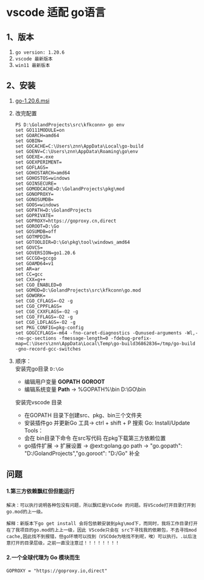 # vscode 适配 go语言

## 1、版本

1. `go version: 1.20.6`
2. `vscode 最新版本`
3. `win11 最新版本`

## 2、安装

1. [go-1.20.6.msi](https://dl.google.com/go/go1.20.6.windows-amd64.msi)
2. 改完配置
    ```shell
    PS D:\GolandProjects\src\kfkconn> go env     
    set GO111MODULE=on
    set GOARCH=amd64
    set GOBIN=
    set GOCACHE=C:\Users\znn\AppData\Local\go-build
    set GOENV=C:\Users\znn\AppData\Roaming\go\env
    set GOEXE=.exe
    set GOEXPERIMENT=
    set GOFLAGS=
    set GOHOSTARCH=amd64
    set GOHOSTOS=windows
    set GOINSECURE=
    set GOMODCACHE=D:\GolandProjects\pkg\mod
    set GONOPROXY=
    set GONOSUMDB=
    set GOOS=windows
    set GOPATH=D:\GolandProjects
    set GOPRIVATE=
    set GOPROXY=https://goproxy.cn,direct
    set GOROOT=D:\Go
    set GOSUMDB=off
    set GOTMPDIR=
    set GOTOOLDIR=D:\Go\pkg\tool\windows_amd64
    set GOVCS=
    set GOVERSION=go1.20.6
    set GCCGO=gccgo
    set GOAMD64=v1
    set AR=ar
    set CC=gcc
    set CXX=g++
    set CGO_ENABLED=0
    set GOMOD=D:\GolandProjects\src\kfkconn\go.mod
    set GOWORK=
    set CGO_CFLAGS=-O2 -g
    set CGO_CPPFLAGS=
    set CGO_CXXFLAGS=-O2 -g
    set CGO_FFLAGS=-O2 -g
    set CGO_LDFLAGS=-O2 -g
    set PKG_CONFIG=pkg-config
    set GOGCCFLAGS=-m64 -fno-caret-diagnostics -Qunused-arguments -Wl,--no-gc-sections -fmessage-length=0 -fdebug-prefix-map=C:\Users\znn\AppData\Local\Temp\go-build36862836=/tmp/go-build -gno-record-gcc-switches
    ```
3. 顺序： \
    安装完go目录 `D:\Go`
    - 编辑用户变量 **GOPATH** **GOROOT**
    - 编辑系统变量 **Path** -> %GOPATH%\bin  D:\GO\bin
    
    安装完vscode 目录 
    - 在GOPATH 目录下创建src、pkg、bin三个文件夹
    - 安装插件go 并更新Go 工具-> ctrl + shift + P 搜索 Go: Install/Update Tools：
    - 会在 bin目录下命令 在src写代码 在pkg下载第三方依赖位置
    - go插件扩展 -> 扩展设置 -> @ext:golang.go path -> "go.gopath": "D:\/GolandProjects","go.goroot": "D:\/Go" 补全


## 问题 

#### 1.第三方依赖飘红但但能运行
    解决：可以执行说明各种包没有问题，所以飘红是VsCode 的问题。将VScode打开目录打开到 go.mod的上一级。

    解释：新版本下go get install 会将包依赖安装到pkg\mod下，而同时，我将工作目录打开在了我项目的go.mod的上上一级，因此 VScode只会在 src下寻找我的依赖包，不去寻找mod cache,因此找不到报错，但go环境可以找到（VSCOde为啥找不到呢，唉）可以执行。.以后注意打开的目录层级，之前一直没注意过！！！！！！！！

#### 2.一个全球代理为 Go 模块而生
    GOPROXY = "https://goproxy.io,direct"